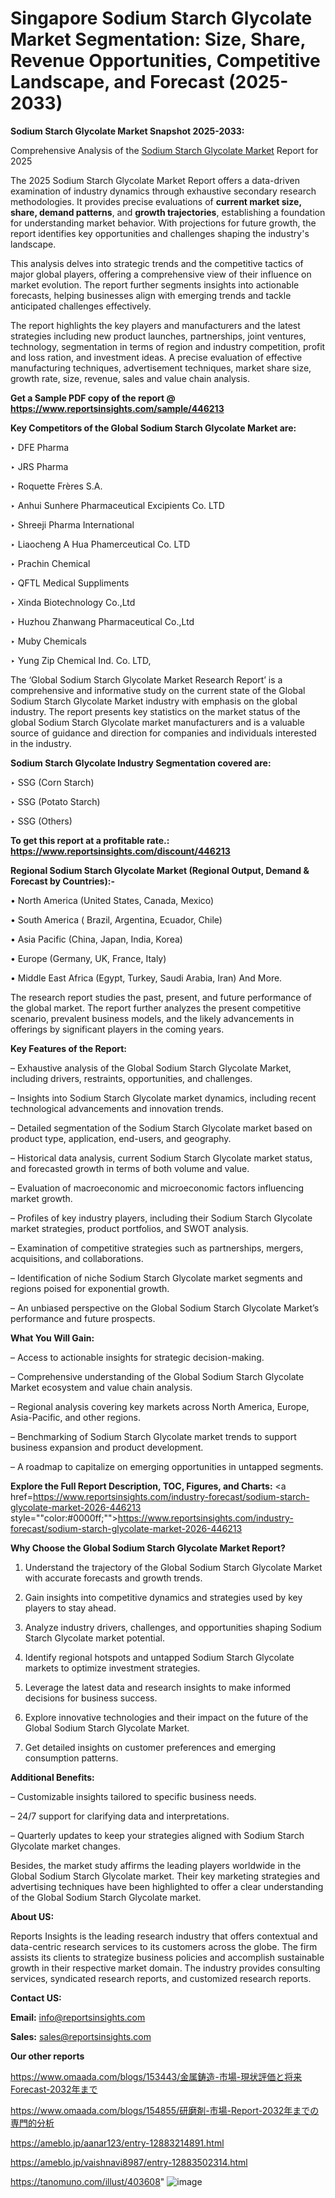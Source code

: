 # Singapore Sodium Starch Glycolate Market Segmentation: Size, Share, Revenue Opportunities, Competitive Landscape, and Forecast (2025-2033)

<strong>Sodium Starch Glycolate Market Snapshot 2025-2033:</strong>

Comprehensive Analysis of the <a href=https://www.reportsinsights.com/sample/446213>Sodium Starch Glycolate Market</a> Report for 2025

The 2025 Sodium Starch Glycolate Market Report offers a data-driven examination of industry dynamics through exhaustive secondary research methodologies. It provides precise evaluations of <strong>current market size, share, demand patterns</strong>, and <strong>growth trajectories</strong>, establishing a foundation for understanding market behavior. With projections for future growth, the report identifies key opportunities and challenges shaping the industry's landscape.

This analysis delves into strategic trends and the competitive tactics of major global players, offering a comprehensive view of their influence on market evolution. The report further segments insights into actionable forecasts, helping businesses align with emerging trends and tackle anticipated challenges effectively.

The report highlights the key players and manufacturers and the latest strategies including new product launches, partnerships, joint ventures, technology, segmentation in terms of region and industry competition, profit and loss ration, and investment ideas. A precise evaluation of effective manufacturing techniques, advertisement techniques, market share size, growth rate, size, revenue, sales and value chain analysis.

<strong>Get a Sample PDF copy of the report @ <a href=https://www.reportsinsights.com/sample/446213 style=color:#0000ff;>https://www.reportsinsights.com/sample/446213</a></strong>

<strong>Key Competitors of the Global Sodium Starch Glycolate Market are:</strong>

‣ DFE Pharma

‣ JRS Pharma

‣ Roquette Frères S.A.

‣ Anhui Sunhere Pharmaceutical Excipients Co. LTD

‣ Shreeji Pharma International

‣ Liaocheng A Hua Phamerceutical Co. LTD

‣ Prachin Chemical

‣ QFTL Medical Suppliments

‣ Xinda Biotechnology Co.,Ltd

‣ Huzhou Zhanwang Pharmaceutical Co.,Ltd

‣ Muby Chemicals

‣ Yung Zip Chemical Ind. Co. LTD,

The ‘Global Sodium Starch Glycolate Market Research Report’ is a comprehensive and informative study on the current state of the Global Sodium Starch Glycolate Market industry with emphasis on the global industry. The report presents key statistics on the market status of the global Sodium Starch Glycolate market manufacturers and is a valuable source of guidance and direction for companies and individuals interested in the industry.

<strong>Sodium Starch Glycolate Industry Segmentation covered are:</strong>

‣ SSG (Corn Starch)

‣ SSG (Potato Starch)

‣ SSG (Others)

<strong>To get this report at a profitable rate.: <a href=https://www.reportsinsights.com/discount/446213 style=color:#0000ff;>https://www.reportsinsights.com/discount/446213</a></strong>

<strong>Regional Sodium Starch Glycolate Market (Regional Output, Demand &amp; Forecast by Countries):-</strong>

• North America (United States, Canada, Mexico)

• South America ( Brazil, Argentina, Ecuador, Chile)

• Asia Pacific (China, Japan, India, Korea)

• Europe (Germany, UK, France, Italy)

• Middle East Africa (Egypt, Turkey, Saudi Arabia, Iran) And More.

The research report studies the past, present, and future performance of the global market. The report further analyzes the present competitive scenario, prevalent business models, and the likely advancements in offerings by significant players in the coming years.

<strong>Key Features of the Report:</strong>

– Exhaustive analysis of the Global Sodium Starch Glycolate Market, including drivers, restraints, opportunities, and challenges.

– Insights into Sodium Starch Glycolate market dynamics, including recent technological advancements and innovation trends.

– Detailed segmentation of the Sodium Starch Glycolate market based on product type, application, end-users, and geography.

– Historical data analysis, current Sodium Starch Glycolate market status, and forecasted growth in terms of both volume and value.

– Evaluation of macroeconomic and microeconomic factors influencing market growth.

– Profiles of key industry players, including their Sodium Starch Glycolate market strategies, product portfolios, and SWOT analysis.

– Examination of competitive strategies such as partnerships, mergers, acquisitions, and collaborations.

– Identification of niche Sodium Starch Glycolate market segments and regions poised for exponential growth.

– An unbiased perspective on the Global Sodium Starch Glycolate Market’s performance and future prospects.

<strong>What You Will Gain:</strong>

– Access to actionable insights for strategic decision-making.

– Comprehensive understanding of the Global Sodium Starch Glycolate Market ecosystem and value chain analysis.

– Regional analysis covering key markets across North America, Europe, Asia-Pacific, and other regions.

– Benchmarking of Sodium Starch Glycolate market trends to support business expansion and product development.

– A roadmap to capitalize on emerging opportunities in untapped segments.

<strong>Explore the Full Report Description, TOC, Figures, and Charts:</strong>
<a href=https://www.reportsinsights.com/industry-forecast/sodium-starch-glycolate-market-2026-446213 style=""color:#0000ff;"">https://www.reportsinsights.com/industry-forecast/sodium-starch-glycolate-market-2026-446213</a>

<strong>Why Choose the Global Sodium Starch Glycolate Market Report?</strong>

1. Understand the trajectory of the Global Sodium Starch Glycolate Market with accurate forecasts and growth trends.

2. Gain insights into competitive dynamics and strategies used by key players to stay ahead.

3. Analyze industry drivers, challenges, and opportunities shaping Sodium Starch Glycolate market potential.

4. Identify regional hotspots and untapped Sodium Starch Glycolate markets to optimize investment strategies.

5. Leverage the latest data and research insights to make informed decisions for business success.

6. Explore innovative technologies and their impact on the future of the Global Sodium Starch Glycolate Market.

7. Get detailed insights on customer preferences and emerging consumption patterns.

<strong>Additional Benefits:</strong>

– Customizable insights tailored to specific business needs.

– 24/7 support for clarifying data and interpretations.

– Quarterly updates to keep your strategies aligned with Sodium Starch Glycolate market changes.

Besides, the market study affirms the leading players worldwide in the Global Sodium Starch Glycolate market. Their key marketing strategies and advertising techniques have been highlighted to offer a clear understanding of the Global Sodium Starch Glycolate market.

<strong><strong>About US</strong>:</strong>

Reports Insights is the leading research industry that offers contextual and data-centric research services to its customers across the globe. The firm assists its clients to strategize business policies and accomplish sustainable growth in their respective market domain. The industry provides consulting services, syndicated research reports, and customized research reports.

<strong>Contact US:</strong>

<p class=><b>Email:</b> <a href=mailto:info@reportsinsights.com>info@reportsinsights.com</a></p>
<p class=><b>Sales:</b> <a href=mailto:sales@reportsinsights.com>sales@reportsinsights.com</a></p>

<strong>Our other reports</strong>

<a href=https://www.omaada.com/blogs/153443/金属鋳造-市場-現状評価と将来Forecast-2032年まで>https://www.omaada.com/blogs/153443/金属鋳造-市場-現状評価と将来Forecast-2032年まで</a>

<a href=https://www.omaada.com/blogs/154855/研磨剤-市場-Report-2032年までの専門的分析>https://www.omaada.com/blogs/154855/研磨剤-市場-Report-2032年までの専門的分析</a>

<a href=https://ameblo.jp/aanar123/entry-12883214891.html>https://ameblo.jp/aanar123/entry-12883214891.html</a>

<a href=https://ameblo.jp/vaishnavi8987/entry-12883502314.html>https://ameblo.jp/vaishnavi8987/entry-12883502314.html</a>

<a href=https://tanomuno.com/illust/403608>https://tanomuno.com/illust/403608</a>"
![image](https://github.com/user-attachments/assets/3c16d463-8f85-4452-adb6-963977e70c7d)

